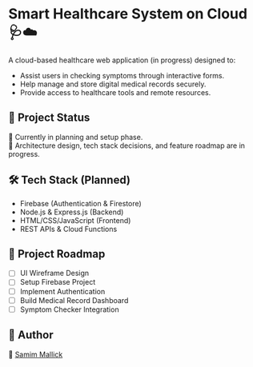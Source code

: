 # Smart Healthcare System on Cloud 🩺☁️

A cloud-based healthcare web application (in progress) designed to:

- Assist users in checking symptoms through interactive forms.
- Help manage and store digital medical records securely.
- Provide access to healthcare tools and remote resources.

## 🚀 Project Status

🔧 Currently in planning and setup phase.  
📌 Architecture design, tech stack decisions, and feature roadmap are in progress.

## 🛠️ Tech Stack (Planned)

- Firebase (Authentication & Firestore)
- Node.js & Express.js (Backend)
- HTML/CSS/JavaScript (Frontend)
- REST APIs & Cloud Functions

## 📂 Project Roadmap

- [ ] UI Wireframe Design
- [ ] Setup Firebase Project
- [ ] Implement Authentication
- [ ] Build Medical Record Dashboard
- [ ] Symptom Checker Integration

## 📎 Author

👤 [Samim Mallick](https://github.com/mimrajmallick)

